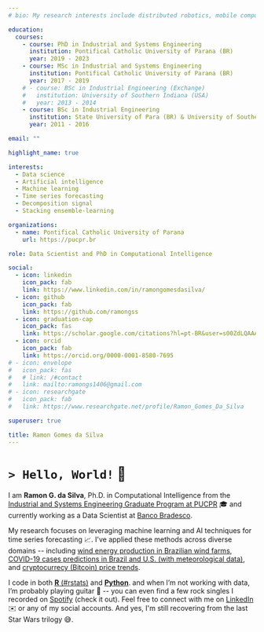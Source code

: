 ```yaml
---
# bio: My research interests include distributed robotics, mobile computing and programmable matter.

education:
  courses:
    - course: PhD in Industrial and Systems Engineering
      institution: Pontifical Catholic University of Parana (BR)
      year: 2019 - 2023
    - course: MSc in Industrial and Systems Engineering
      institution: Pontifical Catholic University of Parana (BR)
      year: 2017 - 2019
    # - course: BSc in Industrial Engineering (Exchange)
    #   institution: University of Southern Indiana (USA)
    #   year: 2013 - 2014
    - course: BSc in Industrial Engineering
      institution: State University of Para (BR) & University of Southern Indiana (USA, Exchange)
      year: 2011 - 2016

email: ""

highlight_name: true

interests:
  - Data science
  - Artificial intelligence
  - Machine learning
  - Time series forecasting
  - Decomposition signal
  - Stacking ensemble-learning

organizations:
  - name: Pontifical Catholic University of Parana
    url: https://pucpr.br

role: Data Scientist and PhD in Computational Intelligence

social:
  - icon: linkedin
    icon_pack: fab
    link: https://www.linkedin.com/in/ramongomesdasilva/
  - icon: github
    icon_pack: fab
    link: https://github.com/ramongss
  - icon: graduation-cap
    icon_pack: fas
    link: https://scholar.google.com/citations?hl=pt-BR&user=s00ZdLQAAAAJ
  - icon: orcid
    icon_pack: fab
    link: https://orcid.org/0000-0001-8580-7695
# - icon: envelope
#   icon_pack: fas
#   # link: /#contact
#   link: mailto:ramongs1406@gmail.com
# - icon: researchgate
#   icon_pack: fab
#   link: https://www.researchgate.net/profile/Ramon_Gomes_Da_Silva

superuser: true

title: Ramon Gomes da Silva
---
```


# `> Hello, World!` :wave:

I am **Ramon G. da Silva**, Ph.D. in Computational Intelligence from the [Industrial and Systems Engineering Graduate Program at PUCPR](https://www.pucpr.br/escola-politecnica/industrial-and-systems/) :mortar_board: and currently working as a Data Scientist at [Banco Bradesco](https://banco.bradesco).

My research focuses on leveraging machine learning and AI techniques for time series forecasting :chart_with_upwards_trend:. I've applied these methods across diverse domains -- including [wind energy production in Brazilian wind farms](https://www.sciencedirect.com/science/article/pii/S0142061522005051), [COVID-19 cases predictions in Brazil and U.S. (with meteorological data)](https://www.sciencedirect.com/science/article/abs/pii/S0960077920304252), and [cryptocurrecy (Bitcoin) price trends](https://ieeexplore.ieee.org/document/9207152).

I code in both [**R** (#rstats)](https://www.r-project.org/) and [**Python**](https://www.python.org/). and when I’m not working with data, I’m probably playing guitar :guitar: -- you can even find a few rock singles I recorded on [Spotify](https://open.spotify.com/artist/5H5Ht9iimWk5MVXMQV3Ta9?si=yriOrXVKScSGYsjDfVdEUw) (check it out). Feel free to connect with me on [LinkedIn](https://www.linkedin.com/in/ramongomesdasilva/) :envelope: or any of my social accounts. And yes, I'm still recovering from the last Star Wars trilogy :sweat_smile:.
